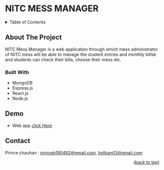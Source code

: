 # NITC MESS MANAGER
<div id="top"></div>



<!-- TABLE OF CONTENTS -->
<details>
  <summary>Table of Contents</summary>
  <ol>
    <li>
      <a href="#about-the-project">About The Project</a>
      <ul>
        <li><a href="#built-with">Built With</a></li>
      </ul>
    </li>
    <li>
      <a href="#demo">Demo</a>
    </li>
    <li><a href="#contact">Contact</a></li>
  </ol>
</details>



<!-- ABOUT THE PROJECT -->
## About The Project

<!-- [![Product Name Screen Shot][product-screenshot]](https://example.com) -->

NITC Mess Manager is a web application through which mess administrator of NITC mess will be able to manage the student entries and monthly billsk and students can check their bills, choose their mess etc.




### Built With

* MongoDB
* Express.js
* React.js
* Node.js




<!-- GETTING STARTED -->
## Demo
- Web app [click Here](https://ecstatic-perlman-7b46c0.netlify.app/)


<!-- CONTACT -->
## Contact

Prince chauhan : princeb190492@gmail.com, bolbam13@gmail.com

<p align="right">(<a href="#top">back to top</a>)</p>


